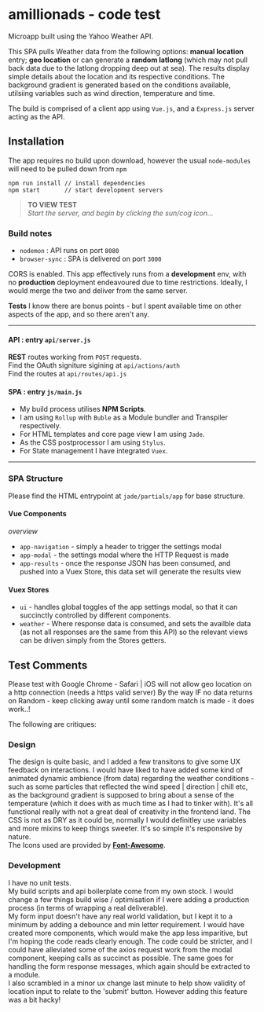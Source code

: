 # amillionads - code test

Microapp built using the Yahoo Weather API. 

This SPA pulls Weather data from the following options: **manual location** entry; **geo location** or can generate a **random latlong** (which may not pull back data due to the latlong dropping deep out at sea). The results display simple details about the location and its respective conditions. The background gradient is generated based on the conditions available, utilsiing variables such as wind direction, temperature and time.

The build is comprised of a client app using `Vue.js`, and a `Express.js` server acting as the API.

## Installation

The app requires no build upon download, however the usual `node-modules` will need to be pulled down from `npm`

```
npm run install // install dependencies
npm start		// start development servers

```

>**TO VIEW TEST**  
_Start the server, and begin by clicking the sun/cog icon..._


### Build notes

* `nodemon` 		: API runs on port `8080`
* `browser-sync` 	: SPA is delivered on port `3000`

CORS is enabled. This app effectively runs from a **development** env, with no **production** deployment endeavoured due to time restrictions. Ideally, I would merge the two and deliver from the same server.

**Tests** I know there are bonus points - but I spent available time on other aspects of the app, and so there aren't any.

---

#### API : entry `api/server.js`
**REST** routes working from `POST` requests.  
Find the OAuth signiture sigining at `api/actions/auth`  
Find the routes at `api/routes/api.js`

#### SPA : entry `js/main.js`
* My build process utilises **NPM Scripts**.
* I am using `Rollup` with `Buble` as a Module bundler and Transpiler respectively.
* For HTML templates and core page view I am using `Jade`.
* As the CSS postprocessor I am using `Stylus`.
* For State management I have integrated `Vuex`.

---

### SPA Structure

Please find the HTML entrypoint at `jade/partials/app` for base structure.

#### Vue Components

_overview_

* `app-navigation` - simply a header to trigger the settings modal
* `app-modal` - the settings modal where the HTTP Request is made
* `app-results` - once the response JSON has been consumed, and pushed into a Vuex Store, this data set will generate the results view

#### Vuex Stores

* `ui` - handles global toggles of the app settings modal, so that it can succinctly controlled by different components.
* `weather` - Where response data is consumed, and sets the availble data (as not all responses are the same from this API) so the relevant views can be driven simply from the Stores getters.

## Test Comments

Please test with Google Chrome - Safari | iOS will not allow geo location on a http connection (needs a https valid server)
By the way IF no data returns on Random - keep clicking away until some random match is made - it does work..!

The following are critiques:

### Design

The design is quite basic, and I added a few transitons to give some UX feedback on interactions. I would have liked to have added some kind of animated dynamic ambience (from data) regarding the weather conditions - such as some particles that reflected the wind speed | direction | chill etc, as the background gradient is supposed to bring about a sense of the temperature (which it does with as much time as I had to tinker with). It's all functional really with not a great deal of creativity in the frontend land. The CSS is not as DRY as it could be, normally I would definitley use variables and more mixins to keep things sweeter. It's so simple it's responsive by nature.  
The Icons used are provided by **[Font-Awesome](https://fontawesome.com/v4.7.0/)**.

### Development

I have no unit tests.  
My build scripts and api boilerplate come from my own stock. I would change a few things build wise / optimisation if I were adding a production process (in terms of wrapping a real deliverable).  
My form input doesn't have any real world validation, but I kept it to a minimum by adding a debounce and min letter requirement. I would have created more components, which would make the app less imparitive, but I'm hoping the code reads clearly enough. The code could be stricter, and I could have alleviated some of the axios request work from the modal component, keeping calls as succinct as possible. The same goes for handling the form response messages, which again should be extracted to a module.  
I also scrambled in a minor ux change last minute to help show validity of location input to relate to the 'submit' button. However adding this feature was a bit hacky!
